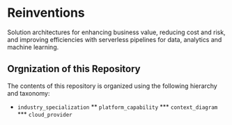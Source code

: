 # Reinventions
Solution architectures for enhancing business value, reducing cost and risk, and improving efficiencies with serverless pipelines for data, analytics and machine learning.

## Orgnization of this Repository
The contents of this repository is organized using the following hierarchy and taxonomy:
* `industry_specialization` 
** `platform_capability`
*** `context_diagram`
*** `cloud_provider`
